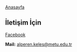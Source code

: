 [Anasayfa](http://alperenkeles.me/pass-fail-metu/)

## İletişim İçin

[Facebook](https://www.facebook.com/whovsherlockian)

**Mail:** alperen.keles@metu.edu.tr
